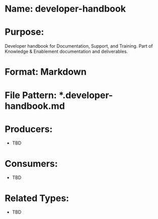 # Name: developer-handbook

# Purpose:
Developer handbook for Documentation, Support, and Training. Part of Knowledge & Enablement documentation and deliverables.

# Format: Markdown

# File Pattern: *.developer-handbook.md

# Producers:
- TBD

# Consumers:
- TBD

# Related Types:
- TBD
